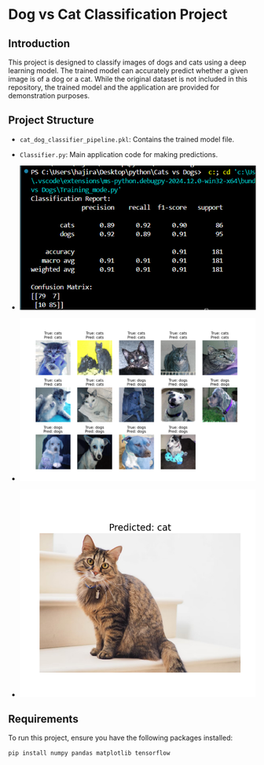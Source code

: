 # Dog vs Cat Classification Project

## Introduction

This project is designed to classify images of dogs and cats using a deep learning model. The trained model can accurately predict whether a given image is of a dog or a cat. While the original dataset is not included in this repository, the trained model and the application are provided for demonstration purposes.

## Project Structure

- `cat_dog_classifier_pipeline.pkl`: Contains the trained model file.
- `Classifier.py`: Main application code for making predictions.
- ![classification_report.png: A report plot showing model performance.](classification_report.png)

  
- ![prediction_plot.png: A plot showing predictions made by the model.](prediction_plot.png)

  
- ![`sample_prediction.png`](sample_prediction.png)

## Requirements

To run this project, ensure you have the following packages installed:

```bash
pip install numpy pandas matplotlib tensorflow

 
